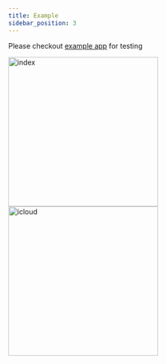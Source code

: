 ```yaml
---
title: Example
sidebar_position: 3
---
```



Please checkout [example app](https://github.com/XHMM/react-native-cloud-store/tree/main/example) for testing

<img src="/example/index.jpeg" alt='index' width='300' style={{marginRight:20}} />

<img src="/example/icloud.jpeg" alt='icloud' width='300' />
